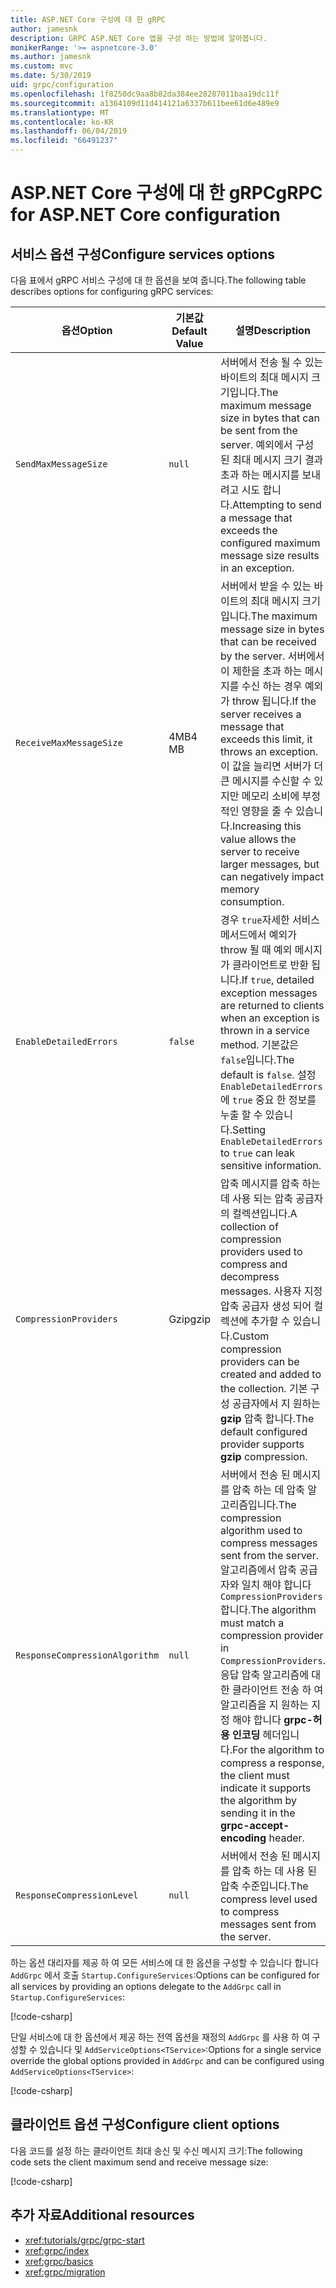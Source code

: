 ```yaml
---
title: ASP.NET Core 구성에 대 한 gRPC
author: jamesnk
description: GRPC ASP.NET Core 앱을 구성 하는 방법에 알아봅니다.
monikerRange: '>= aspnetcore-3.0'
ms.author: jamesnk
ms.custom: mvc
ms.date: 5/30/2019
uid: grpc/configuration
ms.openlocfilehash: 1f8250dc9aa8b82da384ee28287011baa19dc11f
ms.sourcegitcommit: a1364109d11d414121a6337b611bee61d6e489e9
ms.translationtype: MT
ms.contentlocale: ko-KR
ms.lasthandoff: 06/04/2019
ms.locfileid: "66491237"
---
```

# <a name="grpc-for-aspnet-core-configuration"></a><span data-ttu-id="4b9eb-103">ASP.NET Core 구성에 대 한 gRPC</span><span class="sxs-lookup"><span data-stu-id="4b9eb-103">gRPC for ASP.NET Core configuration</span></span>

## <a name="configure-services-options"></a><span data-ttu-id="4b9eb-104">서비스 옵션 구성</span><span class="sxs-lookup"><span data-stu-id="4b9eb-104">Configure services options</span></span>

<span data-ttu-id="4b9eb-105">다음 표에서 gRPC 서비스 구성에 대 한 옵션을 보여 줍니다.</span><span class="sxs-lookup"><span data-stu-id="4b9eb-105">The following table describes options for configuring gRPC services:</span></span>

| <span data-ttu-id="4b9eb-106">옵션</span><span class="sxs-lookup"><span data-stu-id="4b9eb-106">Option</span></span> | <span data-ttu-id="4b9eb-107">기본값</span><span class="sxs-lookup"><span data-stu-id="4b9eb-107">Default Value</span></span> | <span data-ttu-id="4b9eb-108">설명</span><span class="sxs-lookup"><span data-stu-id="4b9eb-108">Description</span></span> |
| ------ | ------------- | ----------- |
| `SendMaxMessageSize` | `null` | <span data-ttu-id="4b9eb-109">서버에서 전송 될 수 있는 바이트의 최대 메시지 크기입니다.</span><span class="sxs-lookup"><span data-stu-id="4b9eb-109">The maximum message size in bytes that can be sent from the server.</span></span> <span data-ttu-id="4b9eb-110">예외에서 구성 된 최대 메시지 크기 결과 초과 하는 메시지를 보내려고 시도 합니다.</span><span class="sxs-lookup"><span data-stu-id="4b9eb-110">Attempting to send a message that exceeds the configured maximum message size results in an exception.</span></span> |
| `ReceiveMaxMessageSize` | <span data-ttu-id="4b9eb-111">4MB</span><span class="sxs-lookup"><span data-stu-id="4b9eb-111">4 MB</span></span> | <span data-ttu-id="4b9eb-112">서버에서 받을 수 있는 바이트의 최대 메시지 크기입니다.</span><span class="sxs-lookup"><span data-stu-id="4b9eb-112">The maximum message size in bytes that can be received by the server.</span></span> <span data-ttu-id="4b9eb-113">서버에서이 제한을 초과 하는 메시지를 수신 하는 경우 예외가 throw 됩니다.</span><span class="sxs-lookup"><span data-stu-id="4b9eb-113">If the server receives a message that exceeds this limit, it throws an exception.</span></span> <span data-ttu-id="4b9eb-114">이 값을 늘리면 서버가 더 큰 메시지를 수신할 수 있지만 메모리 소비에 부정적인 영향을 줄 수 있습니다.</span><span class="sxs-lookup"><span data-stu-id="4b9eb-114">Increasing this value allows the server to receive larger messages, but can negatively impact memory consumption.</span></span> |
| `EnableDetailedErrors` | `false` | <span data-ttu-id="4b9eb-115">경우 `true`자세한 서비스 메서드에서 예외가 throw 될 때 예외 메시지가 클라이언트로 반환 됩니다.</span><span class="sxs-lookup"><span data-stu-id="4b9eb-115">If `true`, detailed exception messages are returned to clients when an exception is thrown in a service method.</span></span> <span data-ttu-id="4b9eb-116">기본값은 `false`입니다.</span><span class="sxs-lookup"><span data-stu-id="4b9eb-116">The default is `false`.</span></span> <span data-ttu-id="4b9eb-117">설정 `EnableDetailedErrors` 에 `true` 중요 한 정보를 누출 할 수 있습니다.</span><span class="sxs-lookup"><span data-stu-id="4b9eb-117">Setting `EnableDetailedErrors` to `true` can leak sensitive information.</span></span> |
| `CompressionProviders` | <span data-ttu-id="4b9eb-118">Gzip</span><span class="sxs-lookup"><span data-stu-id="4b9eb-118">gzip</span></span> | <span data-ttu-id="4b9eb-119">압축 메시지를 압축 하는 데 사용 되는 압축 공급자의 컬렉션입니다.</span><span class="sxs-lookup"><span data-stu-id="4b9eb-119">A collection of compression providers used to compress and decompress messages.</span></span> <span data-ttu-id="4b9eb-120">사용자 지정 압축 공급자 생성 되어 컬렉션에 추가할 수 있습니다.</span><span class="sxs-lookup"><span data-stu-id="4b9eb-120">Custom compression providers can be created and added to the collection.</span></span> <span data-ttu-id="4b9eb-121">기본 구성 공급자에서 지 원하는 **gzip** 압축 합니다.</span><span class="sxs-lookup"><span data-stu-id="4b9eb-121">The default configured provider supports **gzip** compression.</span></span> |
| `ResponseCompressionAlgorithm` | `null` | <span data-ttu-id="4b9eb-122">서버에서 전송 된 메시지를 압축 하는 데 압축 알고리즘입니다.</span><span class="sxs-lookup"><span data-stu-id="4b9eb-122">The compression algorithm used to compress messages sent from the server.</span></span> <span data-ttu-id="4b9eb-123">알고리즘에서 압축 공급자와 일치 해야 합니다 `CompressionProviders`합니다.</span><span class="sxs-lookup"><span data-stu-id="4b9eb-123">The algorithm must match a compression provider in `CompressionProviders`.</span></span> <span data-ttu-id="4b9eb-124">응답 압축 알고리즘에 대 한 클라이언트 전송 하 여 알고리즘을 지 원하는 지정 해야 합니다 **grpc-허용 인코딩** 헤더입니다.</span><span class="sxs-lookup"><span data-stu-id="4b9eb-124">For the algorithm to compress a response, the client must indicate it supports the algorithm by sending it in the **grpc-accept-encoding** header.</span></span> |
| `ResponseCompressionLevel` | `null` | <span data-ttu-id="4b9eb-125">서버에서 전송 된 메시지를 압축 하는 데 사용 된 압축 수준입니다.</span><span class="sxs-lookup"><span data-stu-id="4b9eb-125">The compress level used to compress messages sent from the server.</span></span> |

<span data-ttu-id="4b9eb-126">하는 옵션 대리자를 제공 하 여 모든 서비스에 대 한 옵션을 구성할 수 있습니다 합니다 `AddGrpc` 에서 호출 `Startup.ConfigureServices`:</span><span class="sxs-lookup"><span data-stu-id="4b9eb-126">Options can be configured for all services by providing an options delegate to the `AddGrpc` call in `Startup.ConfigureServices`:</span></span>

[!code-csharp[](~/grpc/configuration/sample/GrcpService/Startup.cs?name=snippet)]

<span data-ttu-id="4b9eb-127">단일 서비스에 대 한 옵션에서 제공 하는 전역 옵션을 재정의 `AddGrpc` 를 사용 하 여 구성할 수 있습니다 및 `AddServiceOptions<TService>`:</span><span class="sxs-lookup"><span data-stu-id="4b9eb-127">Options for a single service override the global options provided in `AddGrpc` and can be configured using `AddServiceOptions<TService>`:</span></span>

[!code-csharp[](~/grpc/configuration/sample/GrcpService/Startup2.cs?name=snippet)]

## <a name="configure-client-options"></a><span data-ttu-id="4b9eb-128">클라이언트 옵션 구성</span><span class="sxs-lookup"><span data-stu-id="4b9eb-128">Configure client options</span></span>

<span data-ttu-id="4b9eb-129">다음 코드를 설정 하는 클라이언트 최대 송신 및 수신 메시지 크기:</span><span class="sxs-lookup"><span data-stu-id="4b9eb-129">The following code sets the client maximum send and receive message size:</span></span>

[!code-csharp[](~/grpc/configuration/sample/Program.cs?name=snippet&highlight=3-6)]

## <a name="additional-resources"></a><span data-ttu-id="4b9eb-130">추가 자료</span><span class="sxs-lookup"><span data-stu-id="4b9eb-130">Additional resources</span></span>

* <xref:tutorials/grpc/grpc-start>
* <xref:grpc/index>
* <xref:grpc/basics>
* <xref:grpc/migration>
